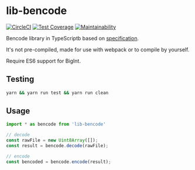 # lib-bencode

[![CircleCI](https://circleci.com/gh/lmcontact/lib-bencode.svg?style=svg)](https://circleci.com/gh/lmcontact/lib-bencode)
[![Test Coverage](https://api.codeclimate.com/v1/badges/8da79bb0c4b64da43ad4/test_coverage)](https://codeclimate.com/github/lmcontact/lib-bencode/test_coverage)
[![Maintainability](https://api.codeclimate.com/v1/badges/8da79bb0c4b64da43ad4/maintainability)](https://codeclimate.com/github/lmcontact/lib-bencode/maintainability)

Bencode library in TypeScriptb based on [specification](https://wiki.theory.org/index.php/BitTorrentSpecification#Bencoding).

It's not pre-compiled, made for use with webpack or to compile by yourself.

Require ES6 support for BigInt.

## Testing

```bash
yarn && yarn run test && yarn run clean
```
## Usage

```typescript
import * as bencode from 'lib-bencode'

// decode
const rawFile = new Uint8Array([]);
const result = bencode.decode(rawFile);

// encode
const bencoded = bencode.encode(result);
```